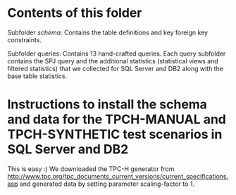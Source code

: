 # Contents of this folder

Subfolder *schema*: Contains the table definitions and key foreign key constraints. 

Subfolder queries: Contains 13 hand-crafted queries. Each query subfolder contains the SPJ query and the additional statistics (statistical views and filtered statistics) that we collected for SQL Server and DB2 along with the base table statistics.

# Instructions to install the schema and data for the TPCH-MANUAL and TPCH-SYNTHETIC test scenarios in SQL Server and DB2 

This is easy :) We downloaded the TPC-H generator from http://www.tpc.org/tpc_documents_current_versions/current_specifications.asp and generated data by setting parameter scaling-factor to 1.
